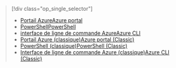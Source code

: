 > [!div class="op_single_selector"]
> * [<span data-ttu-id="22312-101">Portail Azure</span><span class="sxs-lookup"><span data-stu-id="22312-101">Azure portal</span></span>](../articles/virtual-network/virtual-networks-static-private-ip-arm-pportal.md)
> * [<span data-ttu-id="22312-102">PowerShell</span><span class="sxs-lookup"><span data-stu-id="22312-102">PowerShell</span></span>](../articles/virtual-network/virtual-networks-static-private-ip-arm-ps.md)
> * [<span data-ttu-id="22312-103">interface de ligne de commande Azure</span><span class="sxs-lookup"><span data-stu-id="22312-103">Azure CLI</span></span>](../articles/virtual-network/virtual-networks-static-private-ip-arm-cli.md)
> * [<span data-ttu-id="22312-104">Portail Azure (classique)</span><span class="sxs-lookup"><span data-stu-id="22312-104">Azure portal (Classic)</span></span>](../articles/virtual-network/virtual-networks-static-private-ip-classic-pportal.md)
> * [<span data-ttu-id="22312-105">PowerShell (classique)</span><span class="sxs-lookup"><span data-stu-id="22312-105">PowerShell (Classic)</span></span>](../articles/virtual-network/virtual-networks-static-private-ip-classic-ps.md)
> * [<span data-ttu-id="22312-106">Interface de ligne de commande Azure (classique)</span><span class="sxs-lookup"><span data-stu-id="22312-106">Azure CLI (Classic)</span></span>](../articles/virtual-network/virtual-networks-static-private-ip-classic-cli.md)
